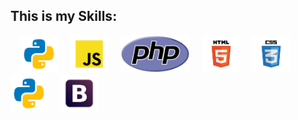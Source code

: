 ## This is my Skills:

<div align="left">
  <img width="12" />
  <img src="https://github.com/abdellahakhal/SVG/blob/main/Python.svg " height="60" alt="python logo"  />
  <img width="12" />
  <img src="https://github.com/abdellahakhal/svg/blob/main/javascript.svg" height="60" alt="javascript logo"  />
  <img width="12" />
  <img src="https://github.com/abdellahakhal/svg/blob/main/php.svg" height="60" alt="php logo"  />
  <img width="12" />
  <img src="https://github.com/abdellahakhal/svg/blob/main/html.svg" height="60" alt="html5 logo"  />
  <img width="12" />
  <img src="https://github.com/abdellahakhal/svg/blob/main/css.svg" height="60" alt="css3 logo"  />
  <img width="12" />
  <img src="https://github.com/abdellahakhal/svg/blob/main/python.svg" height="60" alt="react logo"  />
  <img width="12" />
  <img src="https://github.com/abdellahakhal/svg/blob/main/boostrap.svg" height="60" alt="bootstrap logo"  />
</div>

###
